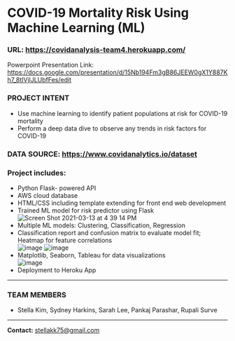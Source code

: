 # COVID-19 Mortality Risk Using Machine Learning (ML)

### URL: https://covidanalysis-team4.herokuapp.com/ 
Powerpoint Presentation Link: https://docs.google.com/presentation/d/15Nb194Fm3gB86JEEW0gX1Y887Kh7_8tIVjlJLUbfFes/edit

### PROJECT INTENT
* Use machine learning to identify patient populations at risk for COVID-19 mortality
* Perform a deep data dive to observe any trends in risk factors for COVID-19

### DATA SOURCE: https://www.covidanalytics.io/dataset

### Project includes: 
  * Python Flask- powered API
  * AWS cloud database 
  * HTML/CSS including template extending for front end web development 
  * Trained ML model for risk predictor using Flask <br/>
   ![Screen Shot 2021-03-13 at 4 39 14 PM](https://user-images.githubusercontent.com/70276685/111046470-c12e8680-841a-11eb-92a9-1cfad06819b7.png)
  * Multiple ML models: Clustering, Classification, Regression <br/>
  * Classification report and confusion matrix to evaluate model fit; Heatmap for feature correlations <br/>
    ![image](https://user-images.githubusercontent.com/70276685/111050966-c6410500-841d-11eb-88a9-34600b83bfc1.png)
    ![image](https://user-images.githubusercontent.com/70276685/111044949-8710b500-8419-11eb-9d27-8b8423686e4d.png)
  * Matplotlib, Seaborn, Tableau for data visualizations<br/>
    ![image](https://user-images.githubusercontent.com/70276685/111044938-76f8d580-8419-11eb-875d-c0712c3f5d3b.png)
  * Deployment to Heroku App 
 
 ---
### TEAM MEMBERS
  * Stella Kim, Sydney Harkins, Sarah Lee, Pankaj Parashar, Rupali Surve
---
**Contact:** stellakk75@gmail.com

